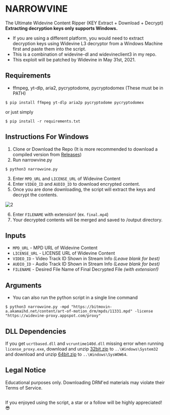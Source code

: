 # NARROWVINE
The Ultimate Widevine Content Ripper (KEY Extract + Download + Decrypt)<br>
**Extracting decryption keys only supports Windows.** 
- If you are using a different platform, you would need to extract decryption keys using Widevine L3 decryptor from a Windows Machine first and paste them into the script. 
- This is a combination of widevine-dl and widevineclient3 in my repo. 
- This exploit will be patched by Widevine in May 31st, 2021.

## Requirements
- ffmpeg, yt-dlp, aria2, pycryptodome, pycryptodomex (These must be in PATH)

```
$ pip install ffmpeg yt-dlp aria2p pycryptodome pycryptodomex
```
or just simply
```
$ pip install -r requirements.txt
```
## Instructions For Windows
1. Clone or Download the Repo (It is more recommended to download a compiled version from [Releases](https://github.com/WHTJEON/narrowvine/releases))
2. Run narrowvine.py
  ```
  $ python3 narrowvine.py
  ```
3. Enter `MPD_URL` and `LICENSE_URL` of Widevine Content 
4. Enter `VIDEO_ID` and `AUDIO_ID` to download encrypted content. 
5. Once you are done downloading, the script will extract the keys and decrypt the contents.<br> 

  ![2](https://user-images.githubusercontent.com/57805304/117309054-0c19c700-aebd-11eb-93b4-230af77e83a1.PNG)

6. Enter `FILENAME` with extension! (ex. `final.mp4`)
7. Your decrypted contents will be merged and saved to /output directory. 

## Inputs
- `MPD_URL` - MPD URL of Widevine Content
- `LICENSE_URL` - LICENSE URL of Widevine Content
- `VIDEO_ID` - Video Track ID Shown in Stream Info *(Leave blank for best)*
- `AUDIO_ID` - Audio Track ID Shown in Stream Info *(Leave blank for best)*
- `FILENAME` - Desired File Name of Final Decrypted File *(with extension!)*

## Arguments
- You can also run the python script in a single line command
```
$ python3 narrowvine.py -mpd "https://bitmovin-a.akamaihd.net/content/art-of-motion_drm/mpds/11331.mpd" -license "https://widevine-proxy.appspot.com/proxy"
```
## DLL Dependencies
If you get `ucrtbased.dll` and `vcruntime140d.dll` missing error when running `license_proxy.exe`, download and unzip [32bit.zip](https://github.com/WHTJEON/narrowvine/files/6438020/32bit.zip) to `..\Windows\System32` and download and unzip [64bit.zip](https://github.com/WHTJEON/narrowvine/files/6438018/64bit.zip) to `..\Windows\SysWOW64`.

## Legal Notice
Educational purposes only. Downloading DRM'ed materials may violate their Terms of Service.

##
If you enjoyed using the script, a star or a follow will be highly appreciated! 😎
